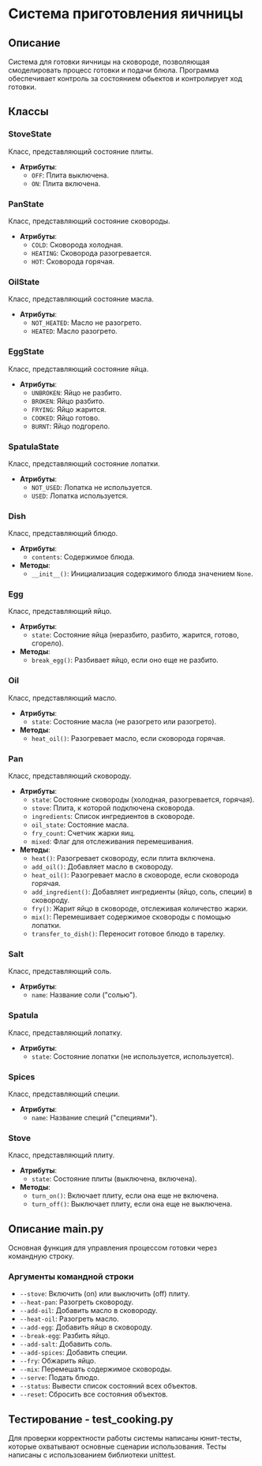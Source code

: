 # Система приготовления яичницы

## Описание
Система для готовки яичницы на сковороде, позволяющая смоделировать процесс готовки и подачи блюла. Программа обеспечивает контроль за состоянием обьектов и контролирует ход готовки.

## Классы

### StoveState
Класс, представляющий состояние плиты.
- **Атрибуты**:
  - `OFF`: Плита выключена.
  - `ON`: Плита включена.

### PanState
Класс, представляющий состояние сковороды.
- **Атрибуты**:
  - `COLD`: Сковорода холодная.
  - `HEATING`: Сковорода разогревается.
  - `HOT`: Сковорода горячая.

### OilState
Класс, представляющий состояние масла.
- **Атрибуты**:
  - `NOT_HEATED`: Масло не разогрето.
  - `HEATED`: Масло разогрето.

### EggState
Класс, представляющий состояние яйца.
- **Атрибуты**:
  - `UNBROKEN`: Яйцо не разбито.
  - `BROKEN`: Яйцо разбито.
  - `FRYING`: Яйцо жарится.
  - `COOKED`: Яйцо готово.
  - `BURNT`: Яйцо подгорело.

### SpatulaState
Класс, представляющий состояние лопатки.
- **Атрибуты**:
  - `NOT_USED`: Лопатка не используется.
  - `USED`: Лопатка используется.

### Dish
Класс, представляющий блюдо.
- **Атрибуты**:
  - `contents`: Содержимое блюда.
- **Методы**:
  - `__init__()`: Инициализация содержимого блюда значением `None`.

### Egg
Класс, представляющий яйцо.
- **Атрибуты**:
  - `state`: Состояние яйца (неразбито, разбито, жарится, готово, сгорело).
- **Методы**:
  - `break_egg()`: Разбивает яйцо, если оно еще не разбито.

### Oil
Класс, представляющий масло.
- **Атрибуты**:
  - `state`: Состояние масла (не разогрето или разогрето).
- **Методы**:
  - `heat_oil()`: Разогревает масло, если сковорода горячая.

### Pan
Класс, представляющий сковороду.
- **Атрибуты**:
  - `state`: Состояние сковороды (холодная, разогревается, горячая).
  - `stove`: Плита, к которой подключена сковорода.
  - `ingredients`: Список ингредиентов в сковороде.
  - `oil_state`: Состояние масла.
  - `fry_count`: Счетчик жарки яиц.
  - `mixed`: Флаг для отслеживания перемешивания.
- **Методы**:
  - `heat()`: Разогревает сковороду, если плита включена.
  - `add_oil()`: Добавляет масло в сковороду.
  - `heat_oil()`: Разогревает масло в сковороде, если сковорода горячая.
  - `add_ingredient()`: Добавляет ингредиенты (яйцо, соль, специи) в сковороду.
  - `fry()`: Жарит яйцо в сковороде, отслеживая количество жарки.
  - `mix()`: Перемешивает содержимое сковороды с помощью лопатки.
  - `transfer_to_dish()`: Переносит готовое блюдо в тарелку.

### Salt
Класс, представляющий соль.
- **Атрибуты**:
  - `name`: Название соли ("солью").
  
### Spatula
Класс, представляющий лопатку.
- **Атрибуты**:
  - `state`: Состояние лопатки (не используется, используется).

### Spices
Класс, представляющий специи.
- **Атрибуты**:
  - `name`: Название специй ("специями").

### Stove
Класс, представляющий плиту.
- **Атрибуты**:
  - `state`: Состояние плиты (выключена, включена).
- **Методы**:
  - `turn_on()`: Включает плиту, если она еще не включена.
  - `turn_off()`: Выключает плиту, если она еще не выключена.

## Описание main.py
Основная функция для управления процессом готовки через командную строку.

### Аргументы командной строки
- `--stove`: Включить (on) или выключить (off) плиту.
- `--heat-pan`: Разогреть сковороду.
- `--add-oil`: Добавить масло в сковороду.
- `--heat-oil`: Разогреть масло.
- `--add-egg`: Добавить яйцо в сковороду.
- `--break-egg`: Разбить яйцо.
- `--add-salt`: Добавить соль.
- `--add-spices`: Добавить специи.
- `--fry`: Обжарить яйцо.
- `--mix`: Перемешать содержимое сковороды.
- `--serve`: Подать блюдо.
- `--status`: Вывести список состояний всех объектов.
- `--reset`: Сбросить все состояния объектов.

## Тестирование - test_cooking.py
Для проверки корректности работы системы написаны юнит-тесты, которые охватывают основные сценарии использования. Тесты написаны с использованием библиотеки unittest.

